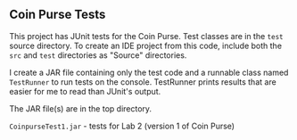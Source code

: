 ## Coin Purse Tests

This project has JUnit tests for the Coin Purse.
Test classes are in the `test` source directory.
To create an IDE project from this code, include both
the `src` and `test` directories as "Source" directories.

I create a JAR file containing only the test code
and a runnable class named `TestRunner` to run tests
on the console.  TestRunner prints results that are
easier for me to read than JUnit's output.

The JAR file(s) are in the top directory.

`CoinpurseTest1.jar` - tests for Lab 2 (version 1 of Coin Purse)
